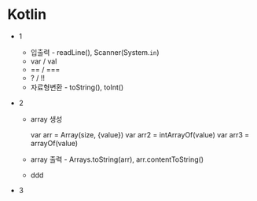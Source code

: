 # Kotlin

* 1
  * 입출력 - readLine(), Scanner(System.`in`)
  * var / val
  * == / ===
  * ? / !!
  * 자료형변환 - toString(), toInt()

* 2
  * array 생성

       var arr = Array(size, {value})
       var arr2 = intArrayOf(value)
       var arr3 = arrayOf<type>(value)
 
  * array 출력 - Arrays.toString(arr), arr.contentToString()
  * ddd
* 3
